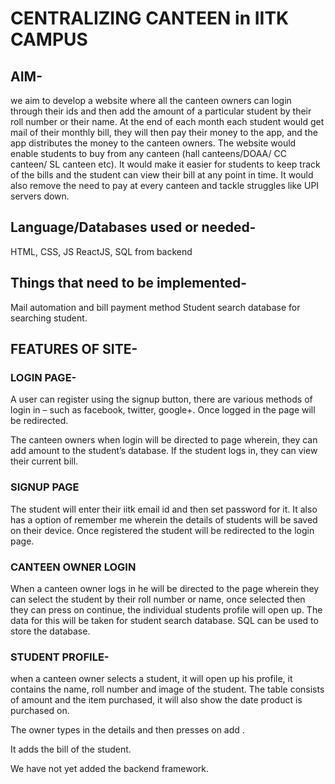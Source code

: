 # CENTRALIZING CANTEEN in IITK CAMPUS 

## AIM- 
we aim to develop a website where all the canteen owners can login through their ids and then add the amount of a particular student by their roll number or their name. At the end of each month each student would get mail of their monthly bill, they will then pay their money to the app, and the app distributes the money to the canteen owners.
The website would enable students to buy from any canteen (hall canteens/DOAA/ CC canteen/ SL canteen etc). 
It would make it easier for students to keep track of the bills and the student can view their bill at any point in time. It would also remove the need to pay at every canteen and tackle struggles like UPI servers down.

## Language/Databases used or needed-
HTML, CSS, JS
ReactJS, SQL from backend

## Things that need to be implemented-
Mail automation and bill payment method
Student search database for searching student.


## FEATURES OF SITE-
### LOGIN PAGE-
 

A user can register using the signup button, there are various methods of login in – such as facebook, twitter, google+. Once logged in the page will be redirected.

The canteen owners when login will be directed to page wherein, they can add amount to the student’s database.
If the student logs in, they can view their current bill.

### SIGNUP PAGE
 
The student will enter their iitk email id and then set password for it. It also has a option of remember me wherein the details of students will be saved on their device.
Once registered the student will be redirected to the login page.
### CANTEEN OWNER LOGIN 
 
 When a canteen owner logs in he will be directed to the page wherein they can select the student by their roll number or name, once selected then they can press on continue, the individual students profile will open up. The data for this will be taken for student search database.
SQL can be used to store the database.

### STUDENT PROFILE-
 when a canteen owner selects a student, it will open up his profile, it contains the name, roll number and image of the student. The table consists of amount and the item purchased, it will also show the date product is purchased on.
 
The owner types in the details and then presses on add .
 
It adds the bill of the student.


We have not yet added the backend framework.


